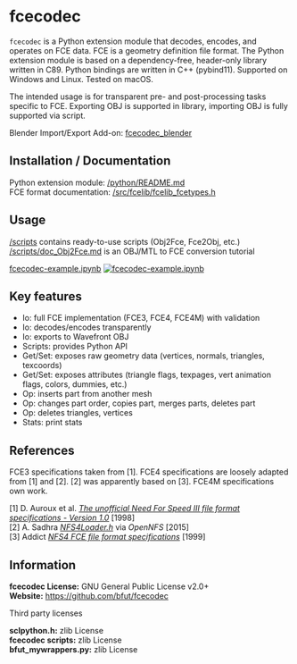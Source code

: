 # fcecodec
`fcecodec` is a Python extension module that decodes, encodes, and operates on
FCE data. FCE is a geometry definition file format.
The Python extension module is based on a dependency-free, header-only library written in C89.
Python bindings are written in C++ (pybind11). Supported on Windows and Linux.
Tested on macOS.

The intended usage is for transparent pre- and post-processing tasks specific to FCE.
Exporting OBJ is supported in library, importing OBJ is fully supported via script.

Blender Import/Export Add-on: [fcecodec_blender](https://github.com/bfut/fcecodec_blender)

## Installation / Documentation
Python extension module: [/python/README.md](/python/README.md)<br/>
FCE format documentation: [/src/fcelib/fcelib_fcetypes.h](/src/fcelib/fcelib_fcetypes.h)<br/>

## Usage
[/scripts](/scripts) contains ready-to-use scripts (Obj2Fce, Fce2Obj, etc.)<br/>
[/scripts/doc_Obj2Fce.md](/scripts/doc_Obj2Fce.md) is an OBJ/MTL to FCE
conversion tutorial

[fcecodec-example.ipynb](https://colab.research.google.com/github/bfut/notebooks/blob/main/fcecodec/fcecodec-example.ipynb)
[![fcecodec-example.ipynb](https://colab.research.google.com/assets/colab-badge.svg)](https://colab.research.google.com/github/bfut/notebooks/blob/main/fcecodec/fcecodec-example.ipynb)

## Key features
* Io: full FCE implementation (FCE3, FCE4, FCE4M) with validation
* Io: decodes/encodes transparently
* Io: exports to Wavefront OBJ
* Scripts: provides Python API
* Get/Set: exposes raw geometry data (vertices, normals, triangles, texcoords)
* Get/Set: exposes attributes (triangle flags, texpages, vert animation flags, colors, dummies, etc.)
* Op: inserts part from another mesh
* Op: changes part order, copies part, merges parts, deletes part
* Op: deletes triangles, vertices
* Stats: print stats

## References
FCE3 specifications taken from [1].
FCE4 specifications are loosely adapted from [1] and [2].
[2] was apparently based on [3].
FCE4M specifications own work.

[1] D. Auroux et al. [_The unofficial Need For Speed III file format specifications - Version 1.0_](/references/unofficial_nfs3_file_specs_10.txt) [1998]<br/>
[2] A. Sadhra [_NFS4Loader.h_](/references/OpenNFS/NFS4Loader.h) via _OpenNFS_ [2015]<br/>
[3] Addict [_NFS4 FCE file format specifications_](/references/nfs4_fce_spec_by_Addict.txt) [1999]<br/>

## Information
__fcecodec License:__ GNU General Public License v2.0+<br/>
__Website:__ <https://github.com/bfut/fcecodec>

Third party licenses

__sclpython.h:__ zlib License<br/>
__fcecodec scripts:__ zlib License<br/>
__bfut_mywrappers.py:__ zlib License
